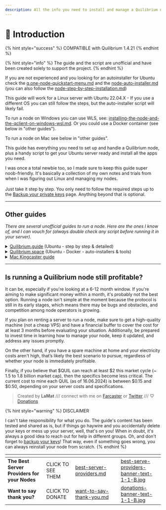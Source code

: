 ```yaml
---
description: All the info you need to install and manage a Quilibrium node
---
```


# 🖖 Introduction

{% hint style="success" %}
COMPATIBLE with Quilibrium 1.4.21
{% endhint %}

{% hint style="info" %}
The guide and the script are unofficial and have been created solely to support the project.
{% endhint %}

If you are not experienced and you looking for an autoinstaller for Ubuntu check the [q.one-node-quickstart-menu.md](q.one-node-quickstart-menu.md "mention") and the [node-auto-installer.md](node-auto-installer.md "mention") (you can also follow the [node-step-by-step-installation.md](tutorials/node-step-by-step-installation.md "mention"))

This guide will work for a Linux server with Ubuntu 22.04.X - If you use a different OS you can still follow the steps, but the auto-installer script will likely fail.

To run a node on Windows you can use WLS, see: [installing-the-node-and-the-qclient-on-windows-wsl.md](tutorials/installing-the-node-and-the-qclient-on-windows-wsl.md "mention"). Or you could use a Docker container (see below in "other guides").

To run a node on Mac see below in "other guides".

This guide has everything you need to set up and handle a Quilibrium node, plus a handy script to get your Ubuntu server ready and install all the apps you need.

I was once a total newbie too, so I made sure to keep this guide super noob-friendly. It's basically a collection of my own notes and trials from when I was figuring out Linux and managing my nodes.\
\
Just take it step by step. You only need to follow the required steps up to the  [Backup your private keys](backup-your-private-keys.md) page. Anything beyond that is optional.

***

## Other guides

_There are several unofficial guides to run a node. Here are the ones I know of, and I can vouch for (always double check any script before running it in your server)._

<details>

<summary><a href="https://quilibrium.guide">Quilibrium.guide</a> (Ubuntu - step by step &#x26; detailed)</summary>

If you are more experienced and want step-by-step detailed instructions, check out [Quilibrium.guide](https://quilibrium.guide/) by [Demipoet](https://warpcast.com/demipoet)

</details>

<details>

<summary><a href="https://quilibrium.space">Quilibrium.space</a> (Ubuntu - Docker - auto-installers &#x26; tools)</summary>

This guide is very similar to what I offer here, but there is a very handy [Docker installation package](https://docs.quilibrium.space/installation/installing-node/running-with-docker). Made by [0xozgur](https://warpcast.com/0xozgur).

</details>

<details>

<summary><a href="https://paragraph.xyz/@kingcaster/quil-node-running-guide-mac-m2-mini">Mac Kingcaster guide</a></summary>

If you want to install the node on Mac, use [this guide](https://paragraph.xyz/@kingcaster/quil-node-running-guide-mac-m2-mini), made by [Kingcaster](https://paragraph.xyz/@kingcaster).

</details>

***

## Is running a Quilibrium node still profitable?

It can be, especially if you're looking at a 6-12 month window. If you're aiming to make significant money within a month, it's probably not the best option. Running a node isn't simple at the moment because the protocol is still in its early stages, which means there may be bugs and obstacles, and competition among node operators is growing.

If you plan on renting a server to run a node, make sure to get a high-quality machine (not a cheap VPS) and have a financial buffer to cover the cost for at least 3 months before evaluating your situation. Additionally, be prepared to invest time in learning how to manage your node, keep it updated, and address any issues promptly.

On the other hand, if you have a spare machine at home and your electricity costs aren't high, that’s likely the best scenario to pursue, regardless of whether your node is immediately profitable.

Finally, if you believe that $QUIL can reach at least $2 this market cycle (\~ 1.5 to 1.8 billion market cap), then the specifics become less critical. The current cost to mine each QUIL (as of 16.06.2024) is between $0.15 and $0.50, depending on your server costs and specifications.

> Created by **LaMat** /// connect with me on [Farcaster](https://warpcast.com/\~/invite-page/373160?id=67559391) or [Twitter](https://twitter.com/LaMat1111) /// ♡ [Donations](want-to-say-thank-you.md)

{% hint style="warning" %}
DISCLAIMER

I can't take responsibility for what you do. The guide's content has been tested and shared as is, but if things go haywire and you accidentally delete your keys or mess up your server, well, that's on you! When in doubt, it's always a good idea to reach out for help in different groups. Oh, and don't forget to [backup your keys](backup-your-private-keys.md)! That way, even if something goes wrong, you can always reinstall your node from scratch.
{% endhint %}



<table data-card-size="large" data-column-title-hidden data-view="cards" data-full-width="false"><thead><tr><th></th><th></th><th data-hidden data-card-target data-type="content-ref"></th><th data-hidden></th><th data-hidden data-card-cover data-type="files"></th></tr></thead><tbody><tr><td><strong>The Best Server Providers for your Nodes</strong></td><td>CLICK TO SEE THEM</td><td><a href="best-server-providers.md">best-server-providers.md</a></td><td></td><td><a href=".gitbook/assets/best-serve-providers-banner-text-1-1-B.jpg">best-serve-providers-banner-text-1-1-B.jpg</a></td></tr><tr><td><strong>Want to say thank you?</strong></td><td>CLICK TO DONATE</td><td><a href="want-to-say-thank-you.md">want-to-say-thank-you.md</a></td><td></td><td><a href=".gitbook/assets/donations-banner-text-1-1-B.jpg">donations-banner-text-1-1-B.jpg</a></td></tr></tbody></table>

